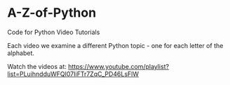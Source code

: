 # A-Z-of-Python
Code for Python Video Tutorials

Each video we examine a different Python topic - one for each letter of the alphabet.

Watch the videos at:
https://www.youtube.com/playlist?list=PLuihndduWFQI07IiFTr7ZqC_PD46LsFlW
